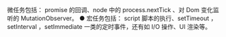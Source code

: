 微任务包括： promise 的回调、node 中的 process.nextTick 、对 Dom 变化监听的 MutationObserver。
●
宏任务包括： script 脚本的执行、setTimeout ，setInterval ，setImmediate 一类的定时事件，还有如 I/O 操作、UI 渲染等。